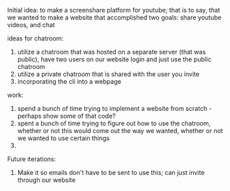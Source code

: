 Initial idea: to make a screenshare platform for youtube; that is to say, that we wanted to make a website that accomplished two goals: share youtube videos, and chat


ideas for chatroom:
1. utilize a chatroom that was hosted on a separate server (that was public), have two users on our website login and just use the public chatroom
2. utilize a private chatroom that is shared with the user you invite
3. incorporating the cli into a webpage

work:
1. spend a bunch of time trying to implement a website from scratch - perhaps show some of that code?
2. spent a bunch of time trying to figure out how to use the chatroom, whether or not this would come out the way we wanted, whether or not we wanted to use certain things
3.

Future iterations:
1. Make it so emails don't have to be sent to use this; can just invite through our website
